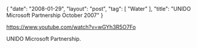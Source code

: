 {
   "date": "2008-01-29",
   "layout": "post",
   "tag": [
      "Water"
   ],
   "title": "UNIDO Microsoft Partnership October 2007"
}

https://www.youtube.com/watch?v=wGYh3R5O7Fo 

UNIDO Microsoft Partnership.